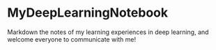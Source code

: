 # MyDeepLearningNotebook
Markdown the notes of my learning experiences in deep learning, and welcome everyone to communicate with me!
